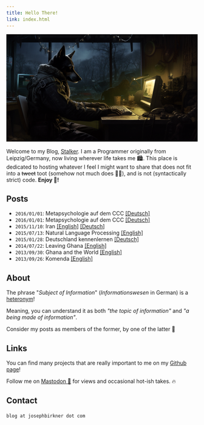 ```yaml
---
title: Hello There!
link: index.html
---
```


![stalker dog](stalker-hacker-dog.png)

Welcome to my Blog, [Stalker](https://en.wikipedia.org/wiki/S.T.A.L.K.E.R.). I am a Programmer originally from Leipzig/Germany, now living wherever life takes me 🏙️. This place is dedicated to hosting whatever I feel I might want to share that does not fit into a <s>tweet</s> toot (somehow not much does 🤷‍♂️), and is not (syntactically strict) code. **Enjoy 🙌!**

## Posts

* `2016/01/01`: Metapsychologie auf dem CCC [[Deutsch]](blog/5_metapsychologie/de.md)
* `2016/01/01`: Metapsychologie auf dem CCC [[Deutsch]](blog/5_metapsychologie/de.md)
* `2015/11/10`: Iran [[English]](blog/4_iran/en.md) [[Deutsch]](blog/4_iran/de.md)
* `2015/07/13`: Natural Language Processing [[English]](blog/3_nlp/en.md)
* `2015/01/28`: Deutschland kennenlernen [[Deutsch]](blog/4_deutschland/de.md)
* `2014/07/22`: Leaving Ghana [[English]](blog/2_leaving_ghana/en.md)
* `2013/09/30`: Ghana and the World [[English]](blog/1_africa/en.md)
* `2013/09/26`: Komenda [[English]](blog/0_komenda/en.md)

## About

The phrase "*Subject of Information*" (*Informationswesen* in German) is a [heteronym](https://en.wikipedia.org/wiki/Heteronym_(linguistics))!

Meaning, you can understand it as both *"the topic of information"* and *"a being made of information"*.

Consider my posts as members of the former, by one of the latter 🤔

## Links

You can find many projects that are really important to me on my [Github page](https://github.com/josephbirkner)!

Follow me on <a rel="me" href="https://mastodon.social/@realitivity">Mastodon 🦣</a> for views and occasional hot-ish takes. ️‍🔥

## Contact

`blog at josephbirkner dot com`
